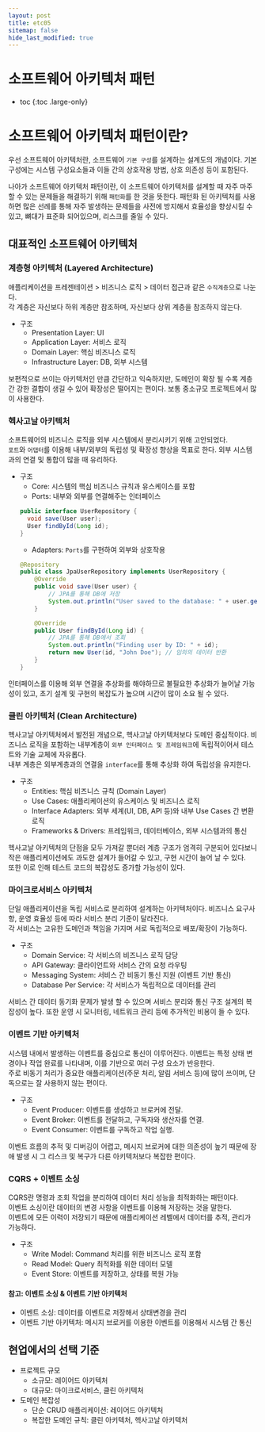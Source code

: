 ```yaml
---
layout: post
title: etc05
sitemap: false
hide_last_modified: true
---
```

# 소프트웨어 아키텍처 패턴

* toc
{:toc .large-only}

# 소프트웨어 아키텍처 패턴이란?
우선 소프트웨어 아키텍처란, 소프트웨어 `기본 구성`를 설계하는 설계도의 개념이다. 
기본 구성에는 시스템 구성요소들과 이들 간의 상호작용 방법, 상호 의존성 등이 포함된다.

나아가 소프트웨어 아키텍처 패턴이란, 이 소프트웨어 아키텍처를 설계할 때 자주 마주할 수 있는 문제들을 해결하기 위해 `패턴화`를 한 것을 뜻한다.
패턴화 된 아키텍처를 사용하면 많은 선례를 통해 자주 발생하는 문제들을 사전에 방지해서 효율성을 향상시킬 수 있고, 뼈대가 표준화 되어있으며, 리스크를 줄일 수 있다.

## 대표적인 소프트웨어 아키텍처
### 계층형 아키텍처 (Layered Architecture)
애플리케이션을 프레젠테이션 > 비즈니스 로직 > 데이터 접근과 같은 `수직계층`으로 나눈다.  
각 계층은 자신보다 하위 계층만 참조하며, 자신보다 상위 계층을 참조하지 않는다.  

- 구조
  - Presentation Layer: UI
  - Application Layer: 서비스 로직
  - Domain Layer: 핵심 비즈니스 로직
  - Infrastructure Layer: DB, 외부 시스템

보편적으로 쓰이는 아키텍처인 만큼 간단하고 익숙하지만, 도메인이 확장 될 수록 계층 간 강한 결합이 생길 수 있어 확장성은 떨어지는 편이다.
보통 중소규모 프로젝트에서 많이 사용한다.

### 헥사고날 아키텍처
소프트웨어의 비즈니스 로직을 외부 시스템에서 분리시키기 위해 고안되었다.  
`포트`와 `어댑터`를 이용해 내부/외부의 독립성 및 확장성 향상을 목표로 한다.
외부 시스템과의 연결 및 통합이 많을 때 유리하다.

- 구조
  - Core: 시스템의 핵심 비즈니스 규칙과 유스케이스를 포함
  - Ports: 내부와 외부를 연결해주는 인터페이스
  ```java
  public interface UserRepository {
    void save(User user);
    User findById(Long id);
  }
  ```
  - Adapters: `Ports`를 구현하여 외부와 상호작용
  ```java
  @Repository
  public class JpaUserRepository implements UserRepository {
      @Override
      public void save(User user) {
          // JPA를 통해 DB에 저장
          System.out.println("User saved to the database: " + user.getName());
      }

      @Override
      public User findById(Long id) {
          // JPA를 통해 DB에서 조회
          System.out.println("Finding user by ID: " + id);
          return new User(id, "John Doe"); // 임의의 데이터 반환
      }
  }
  ```

인터페이스를 이용해 외부 연결을 추상화를 해야하므로 불필요한 추상화가 늘어날 가능성이 있고, 초기 설계 및 구현의 복잡도가 높으며 시간이 많이 소요 될 수 있다.  


### 클린 아키텍처 (Clean Architecture)
헥사고날 아키텍처에서 발전된 개념으로, 헥사고날 아키텍처보다 도메인 중심적이다.
비즈니스 로직을 포함하는 내부계층이 `외부 인터페이스 및 프레임워크`에 독립적이어서 테스트와 기술 교체에 자유롭다.  
내부 계층은 외부계층과의 연결을 `interface`를 통해 추상화 하여 독립성을 유지한다.

- 구조
  - Entities: 핵심 비즈니스 규칙 (Domain Layer)
  - Use Cases: 애플리케이션의 유스케이스 및 비즈니스 로직
  - Interface Adapters: 외부 세계(UI, DB, API 등)와 내부 Use Cases 간 변환 로직
  - Frameworks & Drivers: 프레임워크, 데이터베이스, 외부 시스템과의 통신

헥사고날 아키텍처의 단점을 모두 가져갈 뿐더러 계층 구조가 엄격히 구분되어 있다보니 작은 애플리케이션에도 과도한 설계가 들어갈 수 있고, 구현 시간이 늘어 날 수 있다.  
또한 이로 인해 테스트 코드의 복잡성도 증가할 가능성이 있다.

### 마이크로서비스 아키텍처
단일 애플리케이션을 독립 서비스로 분리하여 설계하는 아키텍처이다. 비즈니스 요구사항, 운영 효율성 등에 따라 서비스 분리 기준이 달라진다.  
각 서비스는 고유한 도메인과 책임을 가지며 서로 독립적으로 배포/확장이 가능하다.  

- 구조
  - Domain Service: 각 서비스의 비즈니스 로직 담당
  - API Gateway: 클라이언트와 서비스 간의 요청 라우팅
  - Messaging System: 서비스 간 비동기 통신 지원 (이벤트 기반 통신)
  - Database Per Service: 각 서비스가 독립적으로 데이터를 관리

서비스 간 데이터 동기화 문제가 발생 할 수 있으며 서비스 분리와 통신 구조 설계의 복잡성이 높다.
또한 운영 시 모니터링, 네트워크 관리 등에 추가적인 비용이 들 수 있다.

### 이벤트 기반 아키텍처
시스템 내에서 발생하는 이벤트를 중심으로 통신이 이루어진다.
이벤트는 특정 상태 변경이나 작업 완료를 나타내며, 이를 기반으로 여러 구성 요소가 반응한다.  
주로 비동기 처리가 중요한 애플리케이션(주문 처리, 알림 서비스 등)에 많이 쓰이며, 단독으로는 잘 사용하지 않는 편이다.  

- 구조
  - Event Producer: 이벤트를 생성하고 브로커에 전달.
  - Event Broker: 이벤트를 전달하고, 구독자와 생산자를 연결.
  - Event Consumer: 이벤트를 구독하고 작업 실행.

이벤트 흐름의 추적 및 디버깅이 어렵고, 메시지 브로커에 대한 의존성이 높기 때문에 장애 발생 시 그 리스크 및 복구가 다른 아키텍처보다 복잡한 편이다.

### CQRS + 이벤트 소싱
CQRS란 명령과 조회 작업을 분리하여 데이터 처리 성능을 최적화하는 패턴이다.  
이벤트 소싱이란 데이터의 변경 사항을 이벤트를 이용해 저장하는 것을 말한다.  
이벤트에 모든 이력이 저장되기 때문에 애플리케이션 레벨에서 데이터를 추적, 관리가 가능하다.  

- 구조
  - Write Model: Command 처리를 위한 비즈니스 로직 포함
  - Read Model: Query 최적화를 위한 데이터 모델
  - Event Store: 이벤트를 저장하고, 상태를 복원 가능

#### 참고: 이벤트 소싱 & 이벤트 기반 아키텍처
- 이벤트 소싱: 데이터를 이벤트로 저장해서 상태변경을 관리
- 이벤트 기반 아키텍처: 메시지 브로커를 이용한 이벤트를 이용해서 시스템 간 통신

## 현업에서의 선택 기준
- 프로젝트 규모
  - 소규모: 레이어드 아키텍처
  - 대규모: 마이크로서비스, 클린 아키텍처
- 도메인 복잡성
  - 단순 CRUD 애플리케이션: 레이어드 아키텍처
  - 복잡한 도메인 규칙: 클린 아키텍처, 헥사고날 아키텍처
